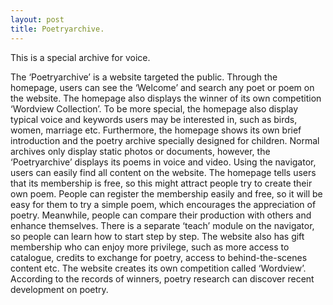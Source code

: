 ```yaml
---
layout: post
title: Poetryarchive.
---
```


This is a special archive for voice.

The ‘Poetryarchive’ is a website targeted the public. Through the homepage, users can see the ‘Welcome’ and search any poet or poem on the website. The homepage also displays the winner of its own competition ‘Wordview Collection’. To be more special, the homepage also display typical voice and keywords users may be interested in, such as birds, women, marriage etc. Furthermore, the homepage shows its own brief introduction and the poetry archive specially designed for children. Normal archives only display static photos or documents, however, the ‘Poetryarchive’ displays its poems in voice and video. Using the navigator, users can easily find all content on the website. The homepage tells users that its membership is free, so this might attract people try to create their own poem. People can register the membership easily and free, so it will be easy for them to try a simple poem, which encourages the appreciation of poetry. Meanwhile, people can compare their production with others and enhance themselves. There is a separate ‘teach’ module on the navigator, so people can learn how to start step by step. The website also has gift membership who can enjoy more privilege, such as more access to catalogue, credits to exchange for poetry, access to behind-the-scenes content etc. The website creates its own competition called ‘Wordview’. According to the records of winners, poetry research can discover recent development on poetry.
